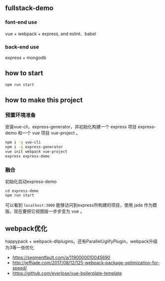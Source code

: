 ## fullstack-demo

### font-end use

vue + webpack + express, and eslint、babel

### back-end use

express + mongodb

## how to start

```bash
npm run start
```

## how to make this project

### 预置环境准备

安装vue-cli，express-generator，并初始化构建一个 express 项目 express-demo 和一个 vue 项目 vue-project 。

```bash
npm i -g vue-cli
npm i -g express-generator
vue init webpack vue-project
express express-demo
```

### 融合

初始化启动express-demo

```
cd express-demo
npm run start
```

可以看到 `localhost:3000` 能够访问到express所构建的项目，使用 jade 作为模版，现在要把它视图层一步步变为 vue 。


## webpack优化

happypack + webpack-dllplugins。还有ParallelUglifyPlugin，webpack升级为3等一些优化

* https://segmentfault.com/a/1190000010045690
* http://jeffjade.com/2017/08/12/125-webpack-package-optimization-for-speed/
* https://github.com/everlose/vue-boilerplate-template
